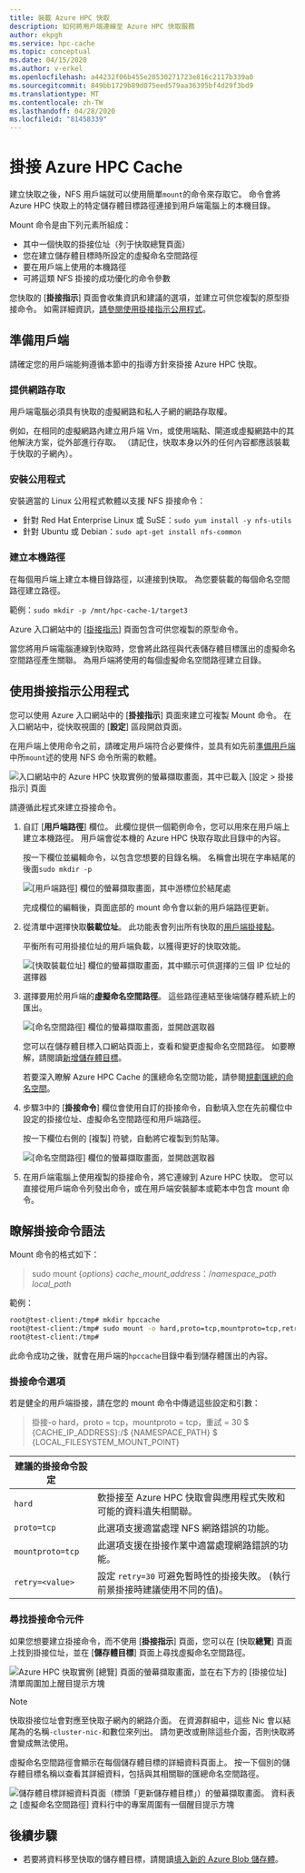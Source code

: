 ```yaml
---
title: 裝載 Azure HPC 快取
description: 如何將用戶端連線至 Azure HPC 快取服務
author: ekpgh
ms.service: hpc-cache
ms.topic: conceptual
ms.date: 04/15/2020
ms.author: v-erkel
ms.openlocfilehash: a44232f06b455e20530271723e816c2117b339a0
ms.sourcegitcommit: 849bb1729b89d075eed579aa36395bf4d29f3bd9
ms.translationtype: MT
ms.contentlocale: zh-TW
ms.lasthandoff: 04/28/2020
ms.locfileid: "81458339"
---
```

# <a name="mount-the-azure-hpc-cache"></a>掛接 Azure HPC Cache

建立快取之後，NFS 用戶端就可以使用簡單`mount`的命令來存取它。 命令會將 Azure HPC 快取上的特定儲存體目標路徑連接到用戶端電腦上的本機目錄。

Mount 命令是由下列元素所組成：

* 其中一個快取的掛接位址（列于快取總覽頁面）
* 您在建立儲存體目標時所設定的虛擬命名空間路徑
* 要在用戶端上使用的本機路徑
* 可將這類 NFS 掛接的成功優化的命令參數

您快取的 [**掛接指示**] 頁面會收集資訊和建議的選項，並建立可供您複製的原型掛接命令。 如需詳細資訊，[請參閱使用掛接指示公用程式](#use-the-mount-instructions-utility)。

## <a name="prepare-clients"></a>準備用戶端

請確定您的用戶端能夠遵循本節中的指導方針來掛接 Azure HPC 快取。

### <a name="provide-network-access"></a>提供網路存取

用戶端電腦必須具有快取的虛擬網路和私人子網的網路存取權。

例如，在相同的虛擬網路內建立用戶端 Vm，或使用端點、閘道或虛擬網路中的其他解決方案，從外部進行存取。 （請記住，快取本身以外的任何內容都應該裝載于快取的子網內）。

### <a name="install-utilities"></a>安裝公用程式

安裝適當的 Linux 公用程式軟體以支援 NFS 掛接命令：

* 針對 Red Hat Enterprise Linux 或 SuSE：`sudo yum install -y nfs-utils`
* 針對 Ubuntu 或 Debian：`sudo apt-get install nfs-common`

### <a name="create-a-local-path"></a>建立本機路徑

在每個用戶端上建立本機目錄路徑，以連接到快取。 為您要裝載的每個命名空間路徑建立路徑。

範例：`sudo mkdir -p /mnt/hpc-cache-1/target3`

Azure 入口網站中的 [[掛接指示](#use-the-mount-instructions-utility)] 頁面包含可供您複製的原型命令。

當您將用戶端電腦連線到快取時，您會將此路徑與代表儲存體目標匯出的虛擬命名空間路徑產生關聯。 為用戶端將使用的每個虛擬命名空間路徑建立目錄。

## <a name="use-the-mount-instructions-utility"></a>使用掛接指示公用程式

您可以使用 Azure 入口網站中的 [**掛接指示**] 頁面來建立可複製 Mount 命令。 在入口網站中，從快取視圖的 [**設定**] 區段開啟頁面。

在用戶端上使用命令之前，請確定用戶端符合必要條件，並具有如先前[準備用戶端](#prepare-clients)中所`mount`述的使用 NFS 命令所需的軟體。

![入口網站中的 Azure HPC 快取實例的螢幕擷取畫面，其中已載入 [設定 > 掛接指示] 頁面](media/mount-instructions.png)

請遵循此程式來建立掛接命令。

1. 自訂 [**用戶端路徑**] 欄位。 此欄位提供一個範例命令，您可以用來在用戶端上建立本機路徑。 用戶端會從本機的 Azure HPC 快取存取此目錄中的內容。

   按一下欄位並編輯命令，以包含您想要的目錄名稱。 名稱會出現在字串結尾的後面`sudo mkdir -p`

   ![[用戶端路徑] 欄位的螢幕擷取畫面，其中游標位於結尾處](media/mount-edit-client.png)

   完成欄位的編輯後，頁面底部的 mount 命令會以新的用戶端路徑更新。

1. 從清單中選擇快取**裝載位址**。 此功能表會列出所有快取的[用戶端掛接點](#find-mount-command-components)。

   平衡所有可用掛接位址的用戶端負載，以獲得更好的快取效能。

   ![[快取裝載位址] 欄位的螢幕擷取畫面，其中顯示可供選擇的三個 IP 位址的選擇器](media/mount-select-ip.png)

1. 選擇要用於用戶端的**虛擬命名空間路徑**。 這些路徑連結至後端儲存體系統上的匯出。

   ![[命名空間路徑] 欄位的螢幕擷取畫面，並開啟選取器](media/mount-select-target.png)

   您可以在儲存體目標入口網站頁面上，查看和變更虛擬命名空間路徑。 如要瞭解，請閱讀[新增儲存體目標](hpc-cache-add-storage.md)。

   若要深入瞭解 Azure HPC Cache 的匯總命名空間功能，請參閱[規劃匯總的命名空間](hpc-cache-namespace.md)。

1. 步驟3中的 [**掛接命令**] 欄位會使用自訂的掛接命令，自動填入您在先前欄位中設定的掛接位址、虛擬命名空間路徑和用戶端路徑。

   按一下欄位右側的 [複製] 符號，自動將它複製到剪貼簿。

   ![[命名空間路徑] 欄位的螢幕擷取畫面，並開啟選取器](media/mount-command-copy.png)

1. 在用戶端電腦上使用複製的掛接命令，將它連線到 Azure HPC 快取。 您可以直接從用戶端命令列發出命令，或在用戶端安裝腳本或範本中包含 mount 命令。

## <a name="understand-mount-command-syntax"></a>瞭解掛接命令語法

Mount 命令的格式如下：

> sudo mount {*options*} *cache_mount_address*：/*namespace_path* *local_path*

範例：

```bash
root@test-client:/tmp# mkdir hpccache
root@test-client:/tmp# sudo mount -o hard,proto=tcp,mountproto=tcp,retry=30 10.0.0.28:/blob-demo-0722 hpccache
root@test-client:/tmp#
```

此命令成功之後，就會在用戶端的``hpccache``目錄中看到儲存體匯出的內容。

### <a name="mount-command-options"></a>掛接命令選項

若是健全的用戶端掛接，請在您的 mount 命令中傳遞這些設定和引數：

> 掛接-o hard，proto = tcp，mountproto = tcp，重試 = 30 $ {CACHE_IP_ADDRESS}:/$ {NAMESPACE_PATH} $ {LOCAL_FILESYSTEM_MOUNT_POINT}

| 建議的掛接命令設定 | |
--- | ---
``hard`` | 軟掛接至 Azure HPC 快取會與應用程式失敗和可能的資料遺失相關聯。
``proto=tcp`` | 此選項支援適當處理 NFS 網路錯誤的功能。
``mountproto=tcp`` | 此選項支援在掛接作業中適當處理網路錯誤的功能。
``retry=<value>`` | 設定 ``retry=30`` 可避免暫時性的掛接失敗。 (執行前景掛接時建議使用不同的值)。

### <a name="find-mount-command-components"></a>尋找掛接命令元件

如果您想要建立掛接命令，而不使用 [**掛接指示**] 頁面，您可以在 [快取**總覽**] 頁面上找到掛接位址，並在 [**儲存體目標**] 頁面上尋找虛擬命名空間路徑。

![Azure HPC 快取實例 [總覽] 頁面的螢幕擷取畫面，並在右下方的 [掛接位址] 清單周圍加上醒目提示方塊](media/hpc-cache-mount-addresses.png)

> [!NOTE]
> 快取掛接位址會對應至快取子網內的網路介面。 在資源群組中，這些 Nic 會以結尾為的名稱`-cluster-nic-`和數位來列出。 請勿更改或刪除這些介面，否則快取將會變成無法使用。

虛擬命名空間路徑會顯示在每個儲存體目標的詳細資料頁面上。 按一下個別的儲存體目標名稱以查看其詳細資料，包括與其相關聯的匯總命名空間路徑。

![儲存體目標詳細資料頁面（標頭「更新儲存體目標」）的螢幕擷取畫面。 資料表之 [虛擬命名空間路徑] 資料行中的專案周圍有一個醒目提示方塊](media/hpc-cache-view-namespace-paths.png)

## <a name="next-steps"></a>後續步驟

* 若要將資料移至快取的儲存體目標，請閱讀[填入新的 Azure Blob 儲存體](hpc-cache-ingest.md)。
